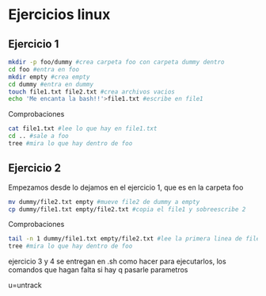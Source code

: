 # Ejercicios linux

## Ejercicio 1

```bash
mkdir -p foo/dummy #crea carpeta foo con carpeta dummy dentro
cd foo #entra en foo
mkdir empty #crea empty
cd dummy #entra en dummy
touch file1.txt file2.txt #crea archivos vacios
echo 'Me encanta la bash!!'>file1.txt #escribe en file1
```
Comprobaciones
```bash
cat file1.txt #lee lo que hay en file1.txt
cd .. #sale a foo
tree #mira lo que hay dentro de foo
```

## Ejercicio 2
Empezamos desde lo dejamos en el ejercicio 1, que es en la carpeta foo
```bash
mv dummy/file2.txt empty #mueve file2 de dummy a empty
cp dummy/file1.txt empty/file2.txt #copia el file1 y sobreescribe 2
```
Comprobaciones
```bash
tail -n 1 dummy/file1.txt empty/file2.txt #lee la primera linea de file1 y file2
tree #mira lo que hay dentro de foo
```




ejercicio 3 y 4 se entregan en .sh
como hacer para ejecutarlos, los comandos que hagan falta si hay q pasarle parametros

u=untrack
